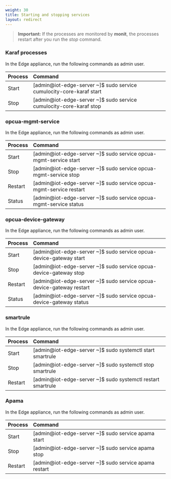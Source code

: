 ```yaml
---
weight: 30
title: Starting and stopping services
layout: redirect
---
```


>**Important:** If the processes are monitored by **monit**, the processes restart after you run the *stop* command.

### Karaf processes

In the Edge appliance, run the following commands as admin user.

|Process|Command|
|:---|:---
|Start|[admin@iot-edge-server ~]$ sudo service cumulocity-core-karaf start
|Stop|[admin@iot-edge-server ~]$ sudo service cumulocity-core-karaf stop


### opcua-mgmt-service

In the Edge appliance, run the following commands as admin user.

|Process|Command|
|:---|:---
|Start|[admin@iot-edge-server ~]$ sudo service opcua-mgmt-service start
|Stop|[admin@iot-edge-server ~]$ sudo service opcua-mgmt-service stop
|Restart|[admin@iot-edge-server ~]$ sudo service opcua-mgmt-service restart
|Status|[admin@iot-edge-server ~]$ sudo service opcua-mgmt-service status

### opcua-device-gateway

In the Edge appliance, run the following commands as admin user.

|Process|Command|
|:---|:---
|Start|[admin@iot-edge-server ~]$ sudo service opcua-device-gateway start
|Stop|[admin@iot-edge-server ~]$ sudo service opcua-device-gateway stop
|Restart|[admin@iot-edge-server ~]$ sudo service opcua-device-gateway restart
|Status|[admin@iot-edge-server ~]$ sudo service opcua-device-gateway status 

### smartrule

In the Edge appliance, run the following commands as admin user. 

|Process|Command|
|:---|:---
|Start|[admin@iot-edge-server ~]$ sudo systemctl start smartrule
|Stop|[admin@iot-edge-server ~]$ sudo systemctl stop smartrule
|Restart|[admin@iot-edge-server ~]$ sudo systemctl restart smartrule 

### Apama

In the Edge appliance, run the following commands as admin user.

|Process|Command|
|:---|:---
|Start|[admin@iot-edge-server ~]$ sudo service apama start
|Stop|[admin@iot-edge-server ~]$ sudo service apama stop
|Restart|[admin@iot-edge-server ~]$ sudo service apama restart  

	